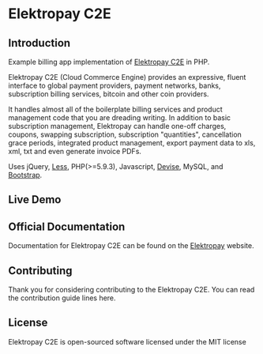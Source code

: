 <h1><a name="user-content-laravel-cashier" class="anchor" href="#elektropay-c2e" aria-hidden="true"><span class="octicon octicon-link"></span></a>Elektropay C2E</h1>


<h2>Introduction</h2>

<p>Example billing app implementation of <a href="https://www.elektropay.com">Elektropay C2E</a> in PHP.</p>
<p>Elektropay C2E (Cloud Commerce Engine) provides an expressive, fluent interface to global payment providers, payment networks, banks, subscription billing services, bitcoin and other coin providers.</p> <p>It handles almost all of the boilerplate billing services and product management code that you are dreading writing. In addition to basic subscription management, Elektropay can handle one-off charges, coupons, swapping subscription, subscription "quantities", cancellation grace periods, integrated product management, export payment data to xls, xml, txt and even generate invoice PDFs. </p>

<p>Uses jQuery, <a href="http://lesscss.org/">Less</a>, PHP(&gt;=5.9.3), Javascript, <a href="https://github.com/plataformatec/devise">Devise</a>, MySQL, and
<a href="http://twitter.github.com/bootstrap/">Bootstrap</a>.</p>


<h2><a name="" class="anchor" href="https://www.elektropay.com/billing"><span class="octicon octicon-link"></span></a>Live Demo</h2>


<h2>Official Documentation</h2>


Documentation for Elektropay C2E can be found on the <a href="https://www.elektropay.com">Elektropay</a> website.


<h2>Contributing</h2>


Thank you for considering contributing to the Elektropay C2E. You can read the contribution guide lines here.


<h2>License</h2>

Elektropay C2E is open-sourced software licensed under the MIT license
